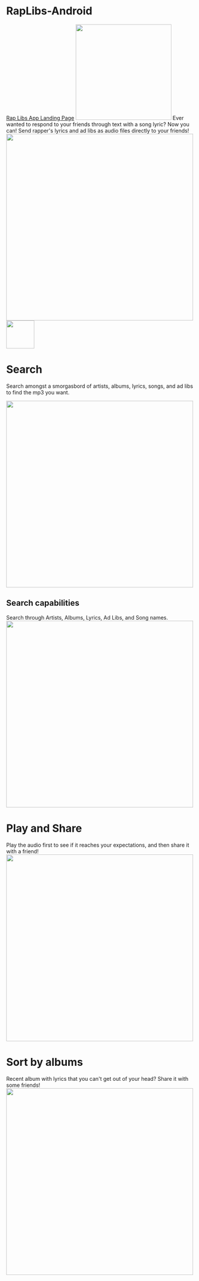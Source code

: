 # RapLibs-Android
[Rap Libs App Landing Page](https://jasoneo016.github.io/)
<img src="https://jasoneo016.github.io/images/web_hi_res_512.png" height="256" width="256">
Ever wanted to respond to your friends through text with a song lyric? Now you can! 
Send rapper's lyrics and ad libs as audio files directly to your friends!
<img src="http://jasoneo016.github.io/images/mockup/HomeScreen_nexus5x-portrait.png" height="500" width="500">
<img src="https://jasoneo016.github.io/images/icons/search.png" height="75" width="75">

# Search
Search amongst a smorgasbord of artists, albums, lyrics, songs, and ad libs to find the mp3 you want.

<img src="https://jasoneo016.github.io/images/mockup/SearchScreen_nexus5x-portrait.png" height="500" width="500">


## Search capabilities
Search through Artists, Albums, Lyrics, Ad Libs, and Song names.
<img src="https://jasoneo016.github.io/images/mockup/ArtistsScreen_nexus5x-portrait.png" height="500" width="500">

  
# Play and Share
Play the audio first to see if it reaches your expectations, and then share it with a friend!
<img src="https://jasoneo016.github.io/images/mockup/LyricsScreen_nexus5x-portrait.png" height="500" width="500">


# Sort by albums
Recent album with lyrics that you can't get out of your head? Share it with some friends!
<img src="https://jasoneo016.github.io/images/mockup/AlbumsScreen_nexus5x-portrait.png" height="500" width="500">
